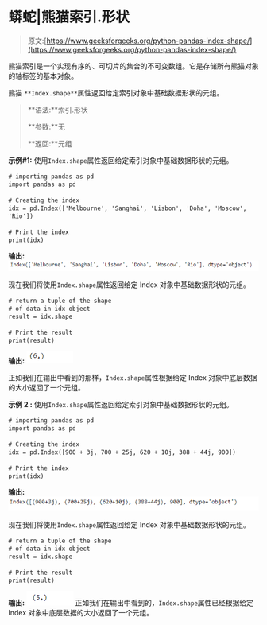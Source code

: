# 蟒蛇|熊猫索引.形状

> 原文:[https://www.geeksforgeeks.org/python-pandas-index-shape/](https://www.geeksforgeeks.org/python-pandas-index-shape/)

熊猫索引是一个实现有序的、可切片的集合的不可变数组。它是存储所有熊猫对象的轴标签的基本对象。

熊猫 `**Index.shape**`属性返回给定索引对象中基础数据形状的元组。

> **语法:**索引.形状
> 
> **参数:**无
> 
> **返回:**元组

**示例#1:** 使用`Index.shape`属性返回给定索引对象中基础数据形状的元组。

```
# importing pandas as pd
import pandas as pd

# Creating the index
idx = pd.Index(['Melbourne', 'Sanghai', 'Lisbon', 'Doha', 'Moscow', 'Rio'])

# Print the index
print(idx)
```

**输出:**
![](img/d947b05528c70694d6702a7dceabbb1e.png)

现在我们将使用`Index.shape`属性返回给定 Index 对象中基础数据形状的元组。

```
# return a tuple of the shape
# of data in idx object
result = idx.shape

# Print the result
print(result)
```

**输出:**
![](img/61e40742ed746ac52a9501feffdafb4e.png)

正如我们在输出中看到的那样，`Index.shape`属性根据给定 Index 对象中底层数据的大小返回了一个元组。

**示例 2 :** 使用`Index.shape`属性返回给定索引对象中基础数据形状的元组。

```
# importing pandas as pd
import pandas as pd

# Creating the index
idx = pd.Index([900 + 3j, 700 + 25j, 620 + 10j, 388 + 44j, 900])

# Print the index
print(idx)
```

**输出:**
![](img/a9148eb763b01e778d38c820623b038c.png)

现在我们将使用`Index.shape`属性返回给定 Index 对象中基础数据形状的元组。

```
# return a tuple of the shape
# of data in idx object
result = idx.shape

# Print the result
print(result)
```

**输出:**
![](img/ca631056952ac8d1ef67b10a5778e52a.png)
正如我们在输出中看到的，`Index.shape`属性已经根据给定 Index 对象中底层数据的大小返回了一个元组。